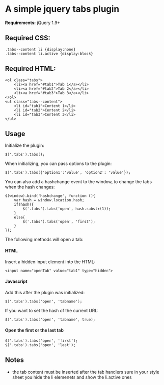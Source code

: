 # A simple jquery tabs plugin 


**Requirements:** jQuery 1.9+

## Required CSS:

	.tabs--content li {display:none}
 	.tabs--content li.active {display:block}
 	
 ## Required HTML:
 
	<ol class="tabs">
		<li><a href="#tab1">Tab 1</a></li>
		<li><a href="#tab2">Tab 2</a></li>
		<li><a href="#tab3">Tab 3</a></li>
	</ol>
	<ul class="tabs--content">
 		<li id="tab1">Content 1</li>
 		<li id="tab2">Content 2</li>
 		<li id="tab3">Content 3</li>
	</ul>
	
## Usage

Initialize the plugin:

	$('.tabs').tabs();

When initializing, you can pass options to the plugin:

	$('.tabs').tabs({'option1':'value', 'option2': 'value'});
	
You can also add a hashchange event to the window, to change the tabs when the
hash changes:

	$(window).bind('hashchange', function (){
		var hash = window.location.hash;
		if(hash){
			$('.tabs').tabs('open', hash.substr(1));
		}
		else{
			$('.tabs').tabs('open', 'first');
		}
	});

The following methods will open a tab:

#### HTML

Insert a hidden input element into the HTML:

	<input name="openTab" value="tab1" type="hidden">
	
#### Javascript

Add this after the plugin was initialized:

	$('.tabs').tabs('open', 'tabname');
		
If you want to set the hash of the current URL:

	$('.tabs').tabs('open', 'tabname', true);
	
#### Open the first or the last tab

	$('.tabs').tabs('open', 'first');
	$('.tabs').tabs('open', 'last');

## Notes

* the tab content must be inserted after the tab handlers sure in your style sheet you hide the li elemenets and show the li.active ones
